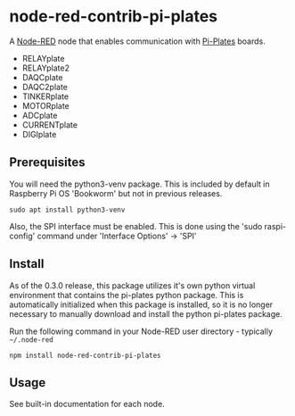 node-red-contrib-pi-plates
==========================

A <a href="http://nodered.org" target="_new">Node-RED</a> node that enables
communication with <a href="https://pi-plates.com">Pi-Plates</a> boards.

 - RELAYplate
 - RELAYplate2
 - DAQCplate
 - DAQC2plate
 - TINKERplate
 - MOTORplate
 - ADCplate
 - CURRENTplate
 - DIGIplate

Prerequisites
-------
You will need the python3-venv package.  This is included by default in Raspberry Pi OS 'Bookworm' but not in previous releases.
```
sudo apt install python3-venv
```
Also, the SPI interface must be enabled.  This is done using the 'sudo raspi-config' command under 'Interface Options' -> 'SPI' 

Install
-------

As of the 0.3.0 release, this package utilizes it's own python virtual environment that contains the pi-plates python
package.  This is automatically initialized when this package is installed, so it is no longer necessary to manually
download and install the python pi-plates package.

Run the following command in your Node-RED user directory - typically `~/.node-red`

    npm install node-red-contrib-pi-plates


Usage
-----

See built-in documentation for each node.
